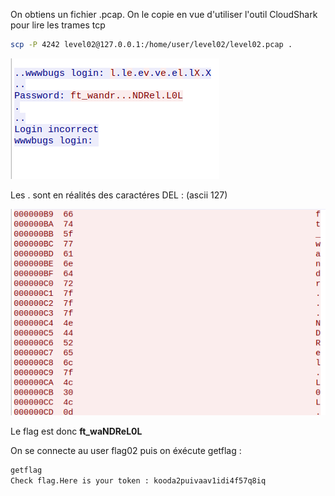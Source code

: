 On obtiens un fichier .pcap.
On le copie en vue d'utiliser l'outil CloudShark pour lire les trames tcp
```bash
scp -P 4242 level02@127.0.0.1:/home/user/level02/level02.pcap .
```

![Analyze Result](image.png)

Les . sont en réalités des caractéres DEL : (ascii 127)

![Hexa result](image-1.png)

Le flag est donc **ft_waNDReL0L**

On se connecte au user flag02 puis on éxécute getflag : 
```bash
getflag
Check flag.Here is your token : kooda2puivaav1idi4f57q8iq
```